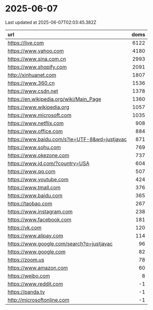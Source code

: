 # 2025-06-07

<!-- BEGIN -->
Last updated at 2025-06-07T02:03:45.382Z

url | doms
:- | -:
https://live.com | 6122
https://www.yahoo.com | 4180
https://www.sina.com.cn | 2993
https://www.shopify.com | 2091
http://xinhuanet.com | 1807
https://www.360.cn | 1536
https://www.csdn.net | 1378
https://en.wikipedia.org/wiki/Main_Page | 1360
https://www.wikipedia.org | 1057
https://www.microsoft.com | 1035
https://www.netflix.com | 908
https://www.office.com | 884
https://www.baidu.com/s?ie=UTF-8&wd=justjavac | 871
https://www.sohu.com | 769
https://www.okezone.com | 737
https://www.jd.com/?country=USA | 604
https://www.qq.com | 507
https://www.youtube.com | 424
https://www.tmall.com | 376
https://www.baidu.com | 365
https://taobao.com | 267
https://www.instagram.com | 238
https://www.facebook.com | 181
https://vk.com | 120
https://www.alipay.com | 114
https://www.google.com/search?q=justjavac | 96
https://www.google.com | 82
https://zoom.us | 78
https://www.amazon.com | 60
https://weibo.com | 8
https://www.reddit.com | -1
https://panda.tv | -1
http://microsoftonline.com | -1
<!-- END -->
